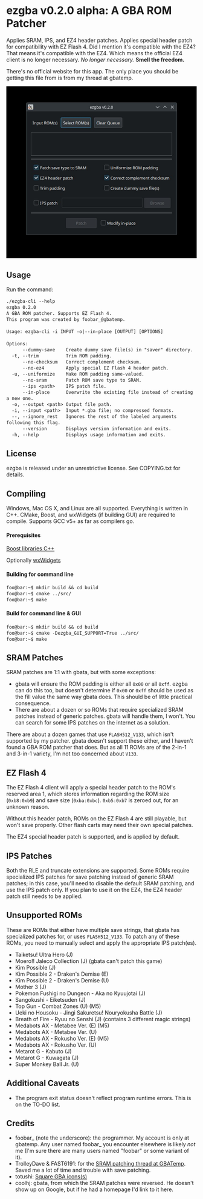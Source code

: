 ezgba v0.2.0 alpha: A GBA ROM Patcher
================================
Applies SRAM, IPS, and EZ4 header patches. Applies special header patch for
compatibility with EZ Flash 4. Did I mention it's compatible with the EZ4?
That means it's compatible with the EZ4. Which means the official EZ4 client is
no longer necessary. *No longer necessary.* **Smell the freedom.**

There's no official website for this app. The only place you should be getting
this file from is from my thread at gbatemp.

![Ezgba-GUI](./screenshots/screenshot_01.jpg)

Usage
-----

Run the command:

```
./ezgba-cli --help
ezgba 0.2.0
A GBA ROM patcher. Supports EZ Flash 4.
This program was created by foobar_@gbatemp.

Usage: ezgba-cli -i INPUT -o|--in-place [OUTPUT] [OPTIONS]

Options:
      --dummy-save    Create dummy save file(s) in "saver" directory.
  -t, --trim          Trim ROM padding.
      --no-checksum   Correct complement checksum.
      --no-ez4        Apply special EZ Flash 4 header patch.
  -u, --uniformize    Make ROM padding same-valued.
      --no-sram       Patch ROM save type to SRAM.
      --ips <path>    IPS patch file.
      --in-place      Overwrite the existing file instead of creating a new one.
  -o, --output <path> Output file path.
  -i, --input <path>  Input *.gba file; no compressed formats.
  --, --ignore_rest   Ignores the rest of the labeled arguments following this flag.
      --version       Displays version information and exits.
  -h, --help          Displays usage information and exits.
```

License
-------
ezgba is released under an unrestrictive license. See COPYING.txt for details.


Compiling
---------
Windows, Mac OS X, and Linux are all supported. Everything is written in C++.
CMake, Boost, and wxWidgets (if building GUI) are required to compile. Supports
GCC v5+ as far as compilers go.

#### Prerequisites
[Boost libraries C++](https://www.boost.org/)

Optionally
[wxWidgets](https://www.wxwidgets.org/)

#### Building for command line
```console
foo@bar:~$ mkdir build && cd build
foo@bar:~$ cmake ../src/
foo@bar:~$ make
```
#### Build for command line & GUI
```console
foo@bar:~$ mkdir build && cd build
foo@bar:~$ cmake -Dezgba_GUI_SUPPORT=True ../src/
foo@bar:~$ make
```


SRAM Patches
------------
SRAM patches are 1:1 with gbata, but with some exceptions:

 - gbata will ensure the ROM padding is either all `0x00` or all `0xff`. ezgba
   can do this too, but doesn't determine if `0x00` or `0xff` should be used
   as the fill value the same way gbata does. This should be of little
   practical consequence.
 - There are about a dozen or so ROMs that require specialized SRAM patches
   instead of generic patches. gbata will handle them, I won't. You can search
   for some IPS patches on the internet as a solution.

There are about a dozen games that use `FLASH512_V133`, which isn't supported
by my patcher. gbata doesn't support these either, and I haven't found a GBA ROM
patcher that does. But as all 11 ROMs are of the 2-in-1 and 3-in-1 variety, I'm
not too concerned about `V133`.


EZ Flash 4
----------
The EZ Flash 4 client will apply a special header patch to the ROM's reserved
area 1, which stores information regarding the ROM size (`0xb8:0xb9`) and save
size (`0xba:0xbc`). `0xb5:0xb7` is zeroed out, for an unknown reason.

Without this header patch, ROMs on the EZ Flash 4 are still playable, but
won't save properly. Other flash carts may need their own special patches.

The EZ4 special header patch is supported, and is applied by default.


IPS Patches
-----------
Both the RLE and truncate extensions are supported. Some ROMs require
specialized IPS patches for save patching instead of generic SRAM patches; in
this case, you'll need to disable the default SRAM patching, and use the IPS
patch only. If you plan to use it on the EZ4, the EZ4 header patch still needs
to be applied.


Unsupported ROMs
----------------
These are ROMs that either have multiple save strings, that gbata has
specialized patches for, or uses `FLASH512_V133`. To patch any of these ROMs,
you need to manually select and apply the appropriate IPS patch(es).

 - Taiketsu! Ultra Hero (J)
 - Moero!! Jaleco Collection (J) (gbata can't patch this game)
 - Kim Possible (J)
 - Kim Possible 2 - Draken's Demise (E)
 - Kim Possible 2 - Draken's Demise (U)
 - Mother 3 (J)
 - Pokemon Fushigi no Dungeon - Aka no Kyuujotai (J)
 - Sangokushi - Eiketsuden (J)
 - Top Gun - Combat Zones (U) (M5)
 - Ueki no Housoku - Jingi Sakuretsu! Nouryokusha Battle (J)
 - Breath of Fire - Ryuu no Senshi (J) (contains 3 different magic strings)
 - Medabots AX - Metabee Ver. (E) (M5)
 - Medabots AX - Metabee Ver. (U)
 - Medabots AX - Rokusho Ver. (E) (M5)
 - Medabots AX - Rokusho Ver. (U)
 - Metarot G - Kabuto (J)
 - Metarot G - Kuwagata (J)
 - Super Monkey Ball Jr. (U)


Additional Caveats
------------------
 - The program exit status doesn't reflect program runtime errors. This is on
   the TO-DO list.


Credits
-------
 - foobar\_ (note the underscore): the programmer. My account is only at gbatemp.
   Any user named foobar\_ you encounter elsewhere is likely *not* me (I'm sure
   there are many users named "foobar" or some variant of it).
 - TrolleyDave & FAST6191: for the [SRAM patching thread at GBATemp][2].
   Saved me a lot of time and trouble with save patching.
 - totushi: [Square GBA icons(s)][3]
 - coolhj: gbata, from which the SRAM patches were reversed. He doesn't
   show up on Google, but if he had a homepage I'd link to it here.

[2]: https://gbatemp.net/threads/reverse-engineering-gba-patching.60168/
[3]: http://www.totushi.com/
